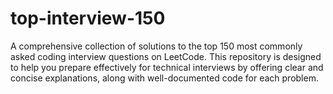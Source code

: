 # top-interview-150
A comprehensive collection of solutions to the top 150 most commonly asked coding interview questions on LeetCode. This repository is designed to help you prepare effectively for technical interviews by offering clear and concise explanations, along with well-documented code for each problem.
